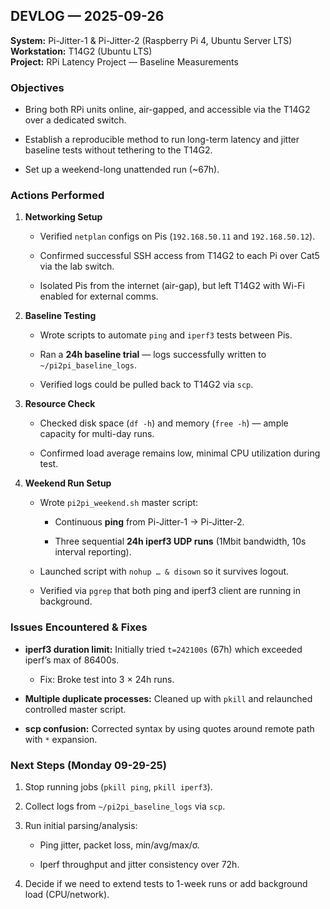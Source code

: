 ## DEVLOG — 2025-09-26

**System:** Pi-Jitter-1 & Pi-Jitter-2 (Raspberry Pi 4, Ubuntu Server LTS)  
**Workstation:** T14G2 (Ubuntu LTS)  
**Project:** RPi Latency Project — Baseline Measurements

### Objectives

- Bring both RPi units online, air-gapped, and accessible via the T14G2 over a dedicated switch.
    
- Establish a reproducible method to run long-term latency and jitter baseline tests without tethering to the T14G2.
    
- Set up a weekend-long unattended run (~67h).
    

### Actions Performed

1. **Networking Setup**
    
    - Verified `netplan` configs on Pis (`192.168.50.11` and `192.168.50.12`).
        
    - Confirmed successful SSH access from T14G2 to each Pi over Cat5 via the lab switch.
        
    - Isolated Pis from the internet (air-gap), but left T14G2 with Wi-Fi enabled for external comms.
        
2. **Baseline Testing**
    
    - Wrote scripts to automate `ping` and `iperf3` tests between Pis.
        
    - Ran a **24h baseline trial** — logs successfully written to `~/pi2pi_baseline_logs`.
        
    - Verified logs could be pulled back to T14G2 via `scp`.
        
3. **Resource Check**
    
    - Checked disk space (`df -h`) and memory (`free -h`) — ample capacity for multi-day runs.
        
    - Confirmed load average remains low, minimal CPU utilization during test.
        
4. **Weekend Run Setup**
    
    - Wrote `pi2pi_weekend.sh` master script:
        
        - Continuous **ping** from Pi-Jitter-1 → Pi-Jitter-2.
            
        - Three sequential **24h iperf3 UDP runs** (1Mbit bandwidth, 10s interval reporting).
            
    - Launched script with `nohup … & disown` so it survives logout.
        
    - Verified via `pgrep` that both ping and iperf3 client are running in background.
        

### Issues Encountered & Fixes

- **iperf3 duration limit:** Initially tried `t=242100s` (67h) which exceeded iperf’s max of 86400s.
    
    - Fix: Broke test into 3 × 24h runs.
        
- **Multiple duplicate processes:** Cleaned up with `pkill` and relaunched controlled master script.
    
- **scp confusion:** Corrected syntax by using quotes around remote path with `*` expansion.
    

### Next Steps (Monday 09-29-25)

1. Stop running jobs (`pkill ping`, `pkill iperf3`).
    
2. Collect logs from `~/pi2pi_baseline_logs` via `scp`.
    
3. Run initial parsing/analysis:
    
    - Ping jitter, packet loss, min/avg/max/σ.
        
    - Iperf throughput and jitter consistency over 72h.
        
4. Decide if we need to extend tests to 1-week runs or add background load (CPU/network).